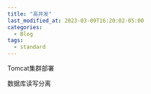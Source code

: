 ```yaml
---
title: "高并发"
last_modified_at: 2023-03-09T16:20:02-05:00
categories:
  - Blog
tags:
  - standard
---
```


Tomcat集群部署

数据库读写分离
